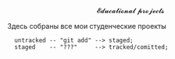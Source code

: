 <div style="text-align: center" markdown="1">
    𝓔𝓭𝓾𝓬𝓪𝓽𝓲𝓸𝓷𝓪𝓵 𝓹𝓻𝓸𝓳𝓮𝓬𝓽𝓼
</div>

Здесь собраны все мои студенческие проекты

```mermaid
  untracked -- "git add" --> staged;
  staged    -- "???"     --> tracked/comitted;
```